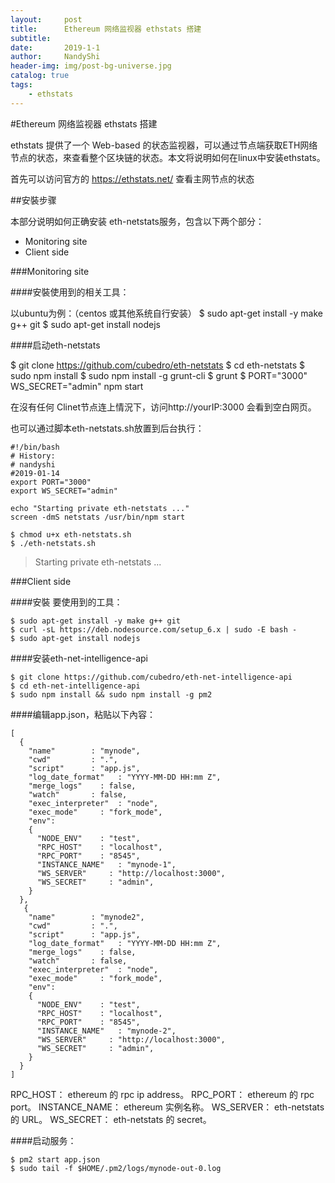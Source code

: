 ```yaml
---
layout:     post
title:      Ethereum 网络监视器 ethstats 搭建
subtitle:   
date:       2019-1-1
author:     NandyShi
header-img: img/post-bg-universe.jpg
catalog: true
tags:
    - ethstats
---
```



#Ethereum 网络监视器 ethstats 搭建


ethstats 提供了一个 Web-based 的状态监视器，可以通过节点端获取ETH网络节点的状态，來查看整个区块链的状态。本文将说明如何在linux中安装ethstats。

首先可以访问官方的 https://ethstats.net/ 查看主网节点的状态

##安裝步骤

本部分说明如何正确安装 eth-netstats服务，包含以下两个部分：

- Monitoring site
- Client side


###Monitoring site

####安裝使用到的相关工具：

以ubuntu为例：（centos 或其他系统自行安装）
$ sudo apt-get install -y make g++ git
$ sudo apt-get install nodejs

####启动eth-netstats

$ git clone https://github.com/cubedro/eth-netstats
$ cd eth-netstats
$ sudo npm install
$ sudo npm install -g grunt-cli
$ grunt
$ PORT="3000" WS_SECRET="admin" npm start

在沒有任何 Clinet节点连上情況下，访问http://yourIP:3000 会看到空白网页。

也可以通过脚本eth-netstats.sh放置到后台执行：
```
#!/bin/bash
# History:
# nandyshi
#2019-01-14
export PORT="3000"
export WS_SECRET="admin"

echo "Starting private eth-netstats ..."
screen -dmS netstats /usr/bin/npm start

$ chmod u+x eth-netstats.sh
$ ./eth-netstats.sh
```
>Starting private eth-netstats ...


###Client side

####安裝 要使用到的工具：

```
$ sudo apt-get install -y make g++ git
$ curl -sL https://deb.nodesource.com/setup_6.x | sudo -E bash -
$ sudo apt-get install nodejs
```
####安装eth-net-intelligence-api

```
$ git clone https://github.com/cubedro/eth-net-intelligence-api
$ cd eth-net-intelligence-api
$ sudo npm install && sudo npm install -g pm2
```

####编辑app.json，粘贴以下內容：

```
[
  {
    "name"        : "mynode",
    "cwd"         : ".",
    "script"      : "app.js",
    "log_date_format"   : "YYYY-MM-DD HH:mm Z",
    "merge_logs"    : false,
    "watch"       : false,
    "exec_interpreter"  : "node",
    "exec_mode"     : "fork_mode",
    "env":
    {
      "NODE_ENV"    : "test",
      "RPC_HOST"    : "localhost",
      "RPC_PORT"    : "8545",
      "INSTANCE_NAME"   : "mynode-1",
      "WS_SERVER"     : "http://localhost:3000",
      "WS_SECRET"     : "admin",
    }
  },
   {
    "name"        : "mynode2",
    "cwd"         : ".",
    "script"      : "app.js",
    "log_date_format"   : "YYYY-MM-DD HH:mm Z",
    "merge_logs"    : false,
    "watch"       : false,
    "exec_interpreter"  : "node",
    "exec_mode"     : "fork_mode",
    "env":
    {
      "NODE_ENV"    : "test",
      "RPC_HOST"    : "localhost",
      "RPC_PORT"    : "8545",
      "INSTANCE_NAME"   : "mynode-2",
      "WS_SERVER"     : "http://localhost:3000",
      "WS_SECRET"     : "admin",
    }
  }
]
```
RPC_HOST： ethereum 的 rpc ip address。
RPC_PORT： ethereum 的 rpc port。
INSTANCE_NAME： ethereum 实例名称。
WS_SERVER： eth-netstats 的 URL。
WS_SECRET： eth-netstats 的 secret。

####启动服务：

```
$ pm2 start app.json
$ sudo tail -f $HOME/.pm2/logs/mynode-out-0.log
```
